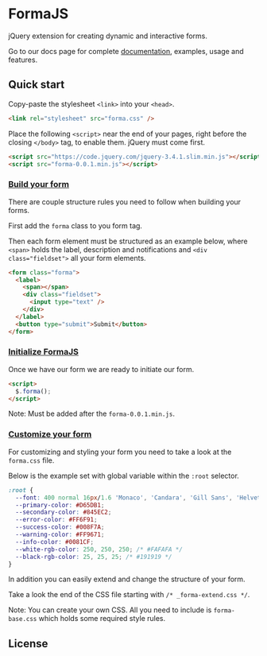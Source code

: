 # FormaJS
jQuery extension for creating dynamic and interactive forms.

Go to our docs page for complete [documentation](https://formajs.com/), examples, usage and features.

## Quick start

Copy-paste the stylesheet `<link>` into your `<head>`.

```html
<link rel="stylesheet" src="forma.css" />
```

Place the following `<script>` near the end of your pages, right before the closing `</body>` tag, to enable them. jQuery must come first.

```html
<script src="https://code.jquery.com/jquery-3.4.1.slim.min.js"></script>
<script src="forma-0.0.1.min.js"></script>
```

### [Build your form](https://formajs.com/#build)

There are couple structure rules you need to follow when building your forms. 

First add the `forma` class to you form tag. 

Then each form element must be structured as an example below, where `<span>` holds the label, description and notifications and `<div class="fieldset">` all your form elements.

```html
<form class="forma">
  <label>
    <span></span>
    <div class="fieldset">
      <input type="text" />
    </div>
  </label>
  <button type="submit">Submit</button>
</form>
```

### [Initialize FormaJS](https://formajs.com/#options)

Once we have our form we are ready to initiate our form. 

```html
<script>
  $.forma();
</script>
```

Note: Must be added after the `forma-0.0.1.min.js`.

### [Customize your form](https://formajs.com/#customize)

For customizing and styling your form you need to take a look at the `forma.css` file. 

Below is the example set with global variable within the `:root` selector.

```css
:root {
  --font: 400 normal 16px/1.6 'Monaco', 'Candara', 'Gill Sans', 'Helvetica', 'Arial', monospace;
  --primary-color: #D65DB1;
  --secondary-color: #845EC2;
  --error-color: #FF6F91;
  --success-color: #008F7A;
  --warning-color: #FF9671;
  --info-color: #0081CF;
  --white-rgb-color: 250, 250, 250; /* #FAFAFA */
  --black-rgb-color: 25, 25, 25; /* #191919 */
}
```

In addition you can easily extend and change the structure of your form. 

Take a look the end of the CSS file starting with `/* _forma-extend.css */`.

Note: You can create your own CSS. All you need to include is `forma-base.css` which holds some required style rules.

## License
